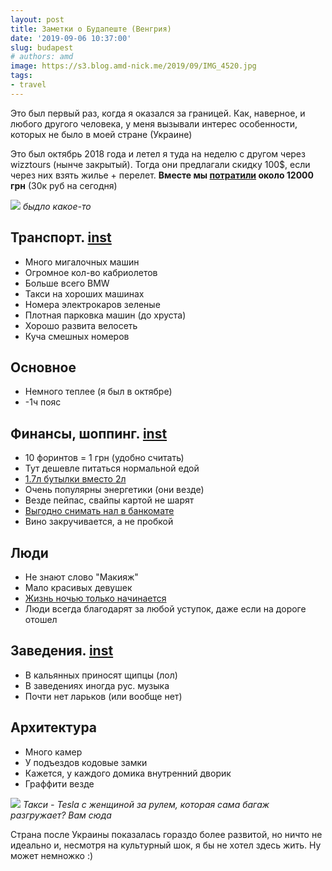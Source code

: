 ```yaml
---
layout: post
title: Заметки о Будапеште (Венгрия)
date: '2019-09-06 10:37:00'
slug: budapest
# authors: amd
image: https://s3.blog.amd-nick.me/2019/09/IMG_4520.jpg
tags:
- travel
---
```


Это был первый раз, когда я оказался за границей. Как, наверное, и любого другого человека, у меня вызывали интерес особенности, которых не было в моей стране (Украине)

Это был октябрь 2018 года и летел я туда на неделю с другом через wizztours (нынче закрытый). Тогда они предлагали скидку 100$, если через них взять жилье + перелет. **Вместе мы [потратили](https://www.instagram.com/p/Bpjg1XjAa5X/) около 12000 грн** (30к руб на сегодня)

![](https://s3.blog.amd-nick.me/2019/09/IMG_4418.jpg)
*быдло какое-то*

## Транспорт. [inst](https://www.instagram.com/p/BpKTe1MAWe0/)

- Много мигалочных машин
- Огромное кол-во кабриолетов
- Больше всего BMW
- Такси на хороших машинах
- Номера электрокаров зеленые
- Плотная парковка машин (до хруста)
- Хорошо развита велосеть
- Куча смешных номеров

## Основное

- Немного теплее (я был в октябре)
- -1ч пояс

## Финансы, шоппинг. [inst](https://www.instagram.com/p/BpVZcAFAuNS/)

- 10 форинтов = 1 грн (удобно считать)
- Тут дешевле питаться нормальной едой
- [1.7л бутылки вместо 2л](https://www.instagram.com/p/BpILbZogypu/)
- Очень популярны энергетики (они везде)
- Везде пейпас, свайпы картой не шарят
- [Выгодно снимать нал в банкомате](https://www.instagram.com/p/BpYQLHegxsp/)
- Вино закручивается, а не пробкой

## Люди

- Не знают слово "Макияж"
- Мало красивых девушек
- [Жизнь ночью только начинается](https://www.instagram.com/p/Bpf0_akg96w/)
- Люди всегда благодарят за любой уступок, даже если на дороге отошел

## Заведения. [inst](https://www.instagram.com/p/BpSsCU8ARIW/)

- В кальянных приносят щипцы (лол)
- В заведениях иногда рус. музыка
- Почти нет ларьков (или вообще нет)

## Архитектура

- Много камер
- У подъездов кодовые замки
- Кажется, у каждого домика внутренний дворик
- Граффити везде

![](https://s3.blog.amd-nick.me/2019/09/IMG_5531.jpg)
*Такси - Tesla с женщиной за рулем, которая сама багаж разгружает? Вам сюда*

Страна после Украины показалась гораздо более развитой, но ничто не идеально и, несмотря на культурный шок, я бы не хотел здесь жить. Ну может немножко :)

